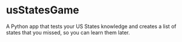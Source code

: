 # usStatesGame
A Python app that tests your US States knowledge and creates a list of states that you missed, so you can learn them later.
